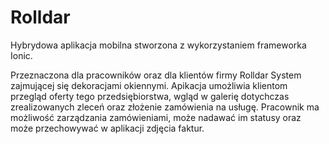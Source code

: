 # Rolldar
Hybrydowa aplikacja mobilna stworzona z wykorzystaniem frameworka Ionic.

Przeznaczona dla pracowników oraz dla klientów firmy Rolldar System zajmującej się dekoracjami okiennymi.
Apikacja umożliwia klientom przegląd oferty tego przedsiębiorstwa, wgląd w galerię dotychczas zrealizowanych 
zleceń oraz złożenie zamówienia na usługę. Pracownik ma możliwość zarządzania zamówieniami, może nadawać im statusy 
oraz może przechowywać w aplikacji zdjęcia faktur.



